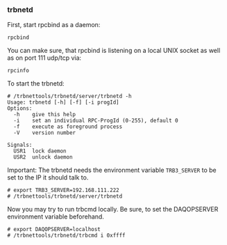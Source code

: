 
### trbnetd

First, start rpcbind as a daemon:

```
rpcbind
```

You can make sure, that rpcbind is listening on a local UNIX socket as well as on port 111 udp/tcp via:

```
rpcinfo
```


To start the trbnetd:

```
# /trbnettools/trbnetd/server/trbnetd -h
Usage: trbnetd [-h] [-f] [-i progId]
Options:
  -h    give this help
  -i    set an individual RPC-ProgId (0-255), default 0
  -f    execute as foreground process
  -V    version number

Signals:
  USR1  lock daemon
  USR2  unlock daemon
```

Important: The trbnetd needs the environment variable
`TRB3_SERVER` to be set to the IP it should talk to.

```
# export TRB3_SERVER=192.168.111.222
# /trbnettools/trbnetd/server/trbnetd 
```

Now you may try to run trbcmd locally.
Be sure, to set the DAQOPSERVER environment variable beforehand.

```
# export DAQOPSERVER=localhost
# /trbnettools/trbnetd/trbcmd i 0xffff
```
